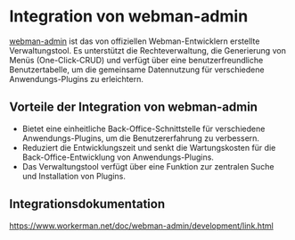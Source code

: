 # Integration von webman-admin

[webman-admin](https://www.workerman.net/plugin/82) ist das von offiziellen Webman-Entwicklern erstellte Verwaltungstool.
Es unterstützt die Rechteverwaltung, die Generierung von Menüs (One-Click-CRUD) und verfügt über eine benutzerfreundliche Benutzertabelle, um die gemeinsame Datennutzung für verschiedene Anwendungs-Plugins zu erleichtern.

## Vorteile der Integration von webman-admin

* Bietet eine einheitliche Back-Office-Schnittstelle für verschiedene Anwendungs-Plugins, um die Benutzererfahrung zu verbessern.
* Reduziert die Entwicklungszeit und senkt die Wartungskosten für die Back-Office-Entwicklung von Anwendungs-Plugins.
* Das Verwaltungstool verfügt über eine Funktion zur zentralen Suche und Installation von Plugins.

## Integrationsdokumentation
https://www.workerman.net/doc/webman-admin/development/link.html
